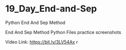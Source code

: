 # 19_Day_End-and-Sep
Python End And Sep Method

End And Sep Method Python Files
practice screenshots

Video Link: https://bit.ly/3LV54Ax
r
